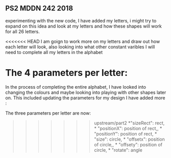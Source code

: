## PS2 MDDN 242 2018

experimenting with the new code, I have added my letters, i might try to expand on this idea and look at my letters and how these shapes will work for all 26 letters. 

<<<<<<< HEAD
I am goign to work more on my letters and draw out how each letter will look, also looking into what other constant varibles I will need to complete all my letters in the alphabet 

The 4 parameters per letter:
=======
In the process of completing the entire alphabet, I have looked into changing the colours and maybe looking into playing with other shapes later on.
This included updating the parameters for my design I have added more : 

The three parameters per letter are now:
>>>>>>> upstream/part2
   	*"sizeRect": rect,
    * "positionX": position of rect,,
    * "positionY": position of rect,
    * "size": circle,
    * "offsetx": position of circle,,
    * "offsety": position of circle,
    * "rotate": angle
